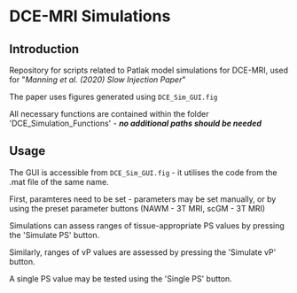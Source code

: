 # DCE-MRI Simulations
## Introduction
Repository for scripts related to Patlak model simulations for DCE-MRI, used for "*Manning et al. (2020) Slow Injection Paper*"

The paper uses figures generated using `DCE_Sim_GUI.fig`

All necessary functions are contained within the folder 'DCE_Simulation_Functions' - ***no additional paths should be needed***

## Usage

The GUI is accessible from `DCE_Sim_GUI.fig` - it utilises the code from the .mat file of the same name.

First, paramteres need to be set - parameters may be set manually, or by using the preset parameter buttons (NAWM - 3T MRI, scGM - 3T MRI)

Simulations can assess ranges of tissue-appropriate PS values by pressing the 'Simulate PS' button. 

Similarly, ranges of vP values are assessed by pressing the 'Simulate vP' button. 

A single PS value may be tested using the 'Single PS' button.
